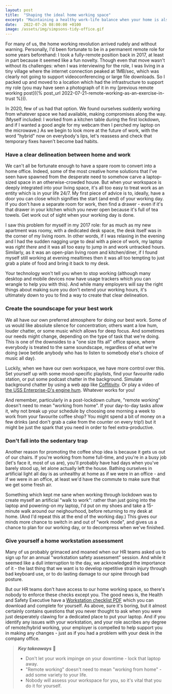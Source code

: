 ```yaml
---
layout: post
title:  "Shaping the ideal home working space"
excerpt: "Maintaining a healthy work-life balance when your home is also your work."
date:   2022-07-26 08:00:00 +0100
image: /assets/img/simpsons-tidy-office.gif
---
```


For many of us, the home working revolution arrived rudely and without warning. Personally, I'd been fortunate to be in a permanent remote role for some years beforehand: I took a fully-remote position back in 2017, at least in part because it seemed like a fun novelty. Though even that move wasn't without its challenges: when I was interviewing for the role, I was living in a tiny village where the internet connection peaked at 1MB/sec, which was clearly not going to support videoconferencing or large file downloads. So I packed up and moved to a location which had the infrastructure to support my role (you may have seen a photograph of it in my [previous remote working post]({% post_url 2022-07-21-remote-working-as-an-exercise-in-trust %})).

In 2020, few of us had that option. We found ourselves suddenly working from whatever space we had available, making compromises along the way. (Myself included: I worked from a kitchen table during the first lockdown, and if I wanted a good angle for my webcam then I perched my laptop on the microwave.) As we begin to look more at the future of work, with the word "hybrid" now on everybody's lips, let's reassess and check that temporary fixes haven't become bad habits.

### Have a clear delineation between home and work

We can't all be fortunate enough to have a spare room to convert into a home office. Indeed, some of the most creative home solutions that I've seen have spawned from the desperate need to somehow carve a laptop-sized space in an otherwise-crowded house. But when your workspace is deeply integrated into your living space, it's all too easy to treat work as an entity which is in your life 24/7. My first piece of advice is to, ideally, have a door you can close which signifies the start (and end) of your working day. If you don't have a separate room for work, then find a drawer - even if it's that drawer in your kitchen which you never open because it's full of tea towels. Get work out of sight when your working day is done.

I saw this problem for myself in my 2017 role: for as much as my new apartment was roomy, with a dedicated desk space, the desk itself was in the corner of my living room. In other words, if I was relaxing in the evening and I had the sudden nagging urge to deal with a piece of work, my laptop was _right there_ and it was all too easy to jump in and work untracked hours. Similarly, as it was an open-plan living room and kitchen/diner, if I found myself still working at evening mealtimes then it was all too tempting to just grab a plate of food and bring it back to my desk.

Your technology won't tell you when to stop working (although many desktop and mobile devices now have usage trackers which you can wrangle to help you with this). And while many employers will say the right things about making sure you don't extend your working hours, it's ultimately down to you to find a way to create that clear delineation.

### Create the soundscape for your best work

We all have our own preferred atmosphere for doing our best work. Some of us would like absolute silence for concentration; others want a low hum, louder chatter, or some music which allows for deep focus. And sometimes our needs might change, depending on the type of task that we're doing. This is one of the downsides to a "one size fits all" office space, where everybody is treated to the same soundscape, regardless of what we're doing (woe betide anybody who has to listen to somebody else's choice of music all day).

Luckily, when we have our own workspace, we have more control over this. Set yourself up with some mood-specific playlists, find your favourite radio station, or put some podcast chatter in the background. Simulate background chatter by using a web app like [Coffitivity](https://coffitivity.com/). Or play a video of [the USS Enterprise-D's engine hum](https://www.youtube.com/watch?v=DydIK14AvXI). Whatever works for you!

And remember, particularly in a post-lockdown culture, "remote working" doesn't need to mean "working from home". If your day-to-day tasks allow it, why not break up your schedule by choosing one morning a week to work from your favourite coffee shop? You might spend a bit of money on a few drinks (and don't grab a cake from the counter on every trip!) but it might be just the spark that you need in order to feel extra-productive.

### Don't fall into the sedentary trap

Another reason for promoting the coffee shop idea is because it gets us out of our chairs. If you're working from home full-time, and you're in a busy job (let's face it, most of us are), you'll probably have had days when you've barely stood up, let alone actually left the house. Bathing ourselves in artificial light all day is as unhealthy at home as if we were in an office - and if we were in an office, at least we'd have the commute to make sure that we get some fresh air.

Something which kept me sane when working through lockdown was to create myself an artificial "walk to work": rather than just going into the laptop and powering-on my laptop, I'd put on my shoes and take a 15-minute walk around our neighourhood, before returning to my desk at home. (And I'd repeat this at the end of the working day.) This gives our minds more chance to switch in and out of "work mode", and gives us a chance to plan for our working day, or to decompress when we've finished.

### Give yourself a home workstation assessment

Many of us probably grimaced and moaned when our HR teams asked us to sign up for an annual "workstation safety assessment" session. And while it seemed like a dull interruption to the day, we acknowledged the importance of it - the last thing that we want is to develop repetitive strain injury through bad keyboard use, or to do lasting damage to our spine through bad posture.

But our HR teams don't have access to our home working space, so there's nobody to enforce these checks except you. The good news is, the Health and Safety Executive have a [Workstation checklist PDF](https://www.hse.gov.uk/pubns/ck1.pdf) which you can download and complete for yourself. As above, sure it's boring, but it almost certainly contains questions that you never thought to ask when you were just desperately clawing for a dedicated place to put your laptop. And if you identify any issues with your workstation, and your role ascribes any degree of remote/hybrid working, your employer is compelled to help support you in making any changes - just as if you had a problem with your desk in the company office.

> **_Key takeaways_** 📝  
> * Don't let your work impinge on your downtime - lock that laptop away.
> * "Remote working" doesn't need to mean "working from home" - add some variety to your life.
> * Nobody will assess your workspace for you, so it's vital that you do it for yourself.